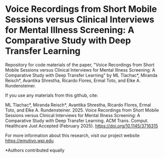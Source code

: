 # Voice Recordings from Short Mobile Sessions versus Clinical Interviews for Mental Illness Screening: A Comparative Study with Deep Transfer Learning
Repository for code materials of the paper, "Voice Recordings from Short Mobile Sessions versus Clinical Interviews for Mental Illness Screening: A Comparative Study with Deep Transfer Learning" by ML Tlachac*, Miranda Reisch*, Avantika Shrestha, Ricardo Flores, Ermal Toto, and Elke A. Rundensteiner.

If you use any materials from this github, cite:

ML Tlachac*, Miranda Reisch*, Avantika Shrestha, Ricardo Flores, Ermal Toto, and Elke A. Rundensteiner. 2025. Voice Recordings from Short Mobile Sessions versus Clinical Interviews for Mental Illness Screening: A Comparative Study with Deep Transfer Learning. ACM Trans. Comput. Healthcare Just Accepted (February 2025). https://doi.org/10.1145/3716315

For more information about this research, visit our project website https://emutivo.wpi.edu


*Authors contributed equally

